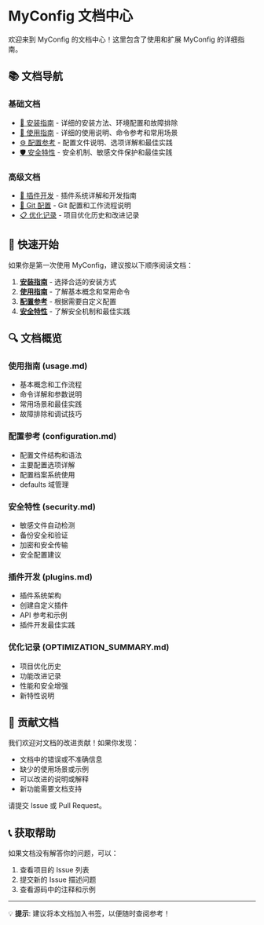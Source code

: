 # MyConfig 文档中心

欢迎来到 MyConfig 的文档中心！这里包含了使用和扩展 MyConfig 的详细指南。

## 📚 文档导航

### 基础文档
- [🚀 安装指南](./installation.md) - 详细的安装方法、环境配置和故障排除
- [📖 使用指南](./usage.md) - 详细的使用说明、命令参考和常用场景
- [⚙️ 配置参考](./configuration.md) - 配置文件说明、选项详解和最佳实践
- [🛡️ 安全特性](./security.md) - 安全机制、敏感文件保护和最佳实践

### 高级文档
- [🔌 插件开发](./plugins.md) - 插件系统详解和开发指南
- [🔧 Git 配置](./git-setup.md) - Git 配置和工作流程说明
- [📋 优化记录](./OPTIMIZATION_SUMMARY.md) - 项目优化历史和改进记录

## 🚀 快速开始

如果你是第一次使用 MyConfig，建议按以下顺序阅读文档：

1. **[安装指南](./installation.md)** - 选择合适的安装方式
2. **[使用指南](./usage.md)** - 了解基本概念和常用命令
3. **[配置参考](./configuration.md)** - 根据需要自定义配置
4. **[安全特性](./security.md)** - 了解安全机制和最佳实践

## 🔍 文档概览

### 使用指南 (usage.md)
- 基本概念和工作流程
- 命令详解和参数说明
- 常用场景和最佳实践
- 故障排除和调试技巧

### 配置参考 (configuration.md)
- 配置文件结构和语法
- 主要配置选项详解
- 配置档案系统使用
- defaults 域管理

### 安全特性 (security.md)
- 敏感文件自动检测
- 备份安全和验证
- 加密和安全传输
- 安全配置建议

### 插件开发 (plugins.md)
- 插件系统架构
- 创建自定义插件
- API 参考和示例
- 插件开发最佳实践

### 优化记录 (OPTIMIZATION_SUMMARY.md)
- 项目优化历史
- 功能改进记录
- 性能和安全增强
- 新特性说明

## 🤝 贡献文档

我们欢迎对文档的改进贡献！如果你发现：

- 文档中的错误或不准确信息
- 缺少的使用场景或示例
- 可以改进的说明或解释
- 新功能需要文档支持

请提交 Issue 或 Pull Request。

## 📞 获取帮助

如果文档没有解答你的问题，可以：

1. 查看项目的 Issue 列表
2. 提交新的 Issue 描述问题
3. 查看源码中的注释和示例

---

💡 **提示**: 建议将本文档加入书签，以便随时查阅参考！

